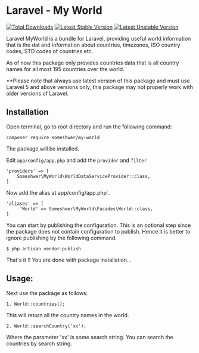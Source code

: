 # Laravel - My World

[![Total Downloads](https://poser.pugx.org/someshwer/my-world/downloads.svg)](https://packagist.org/packages/someshwer/my-world)
[![Latest Stable Version](https://poser.pugx.org/someshwer/my-world/v/stable.svg)](https://packagist.org/packages/someshwer/my-world)
[![Latest Unstable Version](https://poser.pugx.org/someshwer/my-world/v/unstable.svg)](https://packagist.org/packages/someshwer/my-world)

Laravel MyWorld is a bundle for Laravel, providing useful world information that is the dat and information about
countries, timezones, ISO country codes, STD codes of countries  etc.

As of now this package only provides countries data that is all country names for all most 195 countries over the world.

**Please note that always use latest version of this package and must use Laravel 5 and above versions only,
this package may not properly work with older versions of Laravel.

## Installation

Open terminal, go to root directory and run the following command:

    composer require someshwer/my-world

The package will be installed.

Edit `app/config/app.php` and add the `provider` and `filter`

    'providers' => [
        Someshwer\MyWorld\WorldDataServiceProvider::class,
    ]

Now add the alias at app/config/app.php`.

    'aliases' => [
         'World' => Someshwer\MyWorld\Facades\World::class,
    ]

You can start by publishing the configuration. This is an optional step since the package does not contain configuration to publish.
Hence it is better to ignore publishing by the following command.

    $ php artisan vendor:publish

That's it !! You are done with package installation...

## Usage:

Next use the package as follows:

    1. World::countries();

This will return all the country names in the world.

    2. World::searchCountry('xx');

Where the parameter 'xx' is some search string. You can search the countries by search string.


